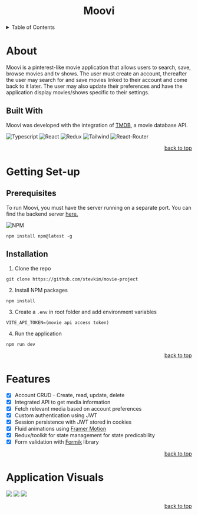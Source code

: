 <a href='readme-top'></a>

<h1 align='center'>Moovi</h1>

<details>
  <summary>Table of Contents</summary>
  <ol>
    <li>
      <a href='#about'>About</a>
      <ul>
        <li>
          <a href='#built-with'>Built With</a>
        </li>
      </ul>
    </li>
    <li>
      <a href='#setup'>Getting Set-up</a>
      <ul>
        <li>
          <a href='#prereq'>Prerequisites</a>
        </li>
        <li>
          <a href='install'>Installation</a>
        </li>
      </ul>
    </li>
    <li>
      <a href='#features'>Features</a>
    </li>
    <li>
      <a href='#visuals'>Application Visuals</a>
    </li>
  </ol>
</details>

# About
<a id='about'></a>
Moovi is a pinterest-like movie application that allows users to search, save, browse movies and tv shows. The user must create an account, thereafter the user may search for and save movies linked to their account and come back to it later. 
The user may also update their preferences and have the application display movies/shows specific to their settings.

## Built With
<a id='built-with'></a>
<p>
Moovi was developed with the integration of <a href='https://developer.themoviedb.org/docs/getting-started' target='_blank'>TMDB</a>, a movie database API.
</p>

![Typescript](https://img.shields.io/badge/TypeScript-007ACC?style=for-the-badge&logo=typescript&logoColor=white)
![React](https://img.shields.io/badge/React-20232A?style=for-the-badge&logo=react&logoColor=61DAFB)
![Redux](https://img.shields.io/badge/Redux-593D88?style=for-the-badge&logo=redux&logoColor=white)
![Tailwind](https://img.shields.io/badge/Tailwind_CSS-38B2AC?style=for-the-badge&logo=tailwind-css&logoColor=white)
![React-Router](https://img.shields.io/badge/React_Router-CA4245?style=for-the-badge&logo=react-router&logoColor=white)

<p align='right'>  
  <a href='#readme-top'>back to top</a>
</p>

# Getting Set-up
<a id='setup'></a>

## Prerequisites
<a id='prereq'></a>
<p>
  To run Moovi, you must have the server running on a separate port. You can find the backend server <a href='https://github.com/stevkim/movie-app-backend' target='_blank'>here.</a>
</p>

![NPM](https://img.shields.io/badge/NPM-%23000000.svg?style=for-the-badge&logo=npm&logoColor=white)

```
npm install npm@latest -g
```
## Installation
<a id='install'></a>

1. Clone the repo
```
git clone https://github.com/stevkim/movie-project
```
2. Install NPM packages
```
npm install
```
3. Create a `.env` in root folder and add environment variables
```
VITE_API_TOKEN=(movie api access token)

```
4. Run the application
```
npm run dev
```
<p align='right'>  
  <a href='#readme-top'>back to top</a>
</p>

# Features
- [x] Account CRUD - Create, read, update, delete
- [x] Integrated API to get media information
- [x] Fetch relevant media based on account preferences
- [x] Custom authentication using JWT
- [x] Session persistence with JWT stored in cookies
- [x] Fluid animations using <a href='https://www.framer.com/motion/' target='_blank'> Framer Motion</a>
- [x] Redux/toolkit for state management for state predicability
- [x] Form validation with <a href='https://formik.org/' target='_blank'> Formik</a> library

<p align='right'>  
  <a href='#readme-top'>back to top</a>
</p>

# Application Visuals
<a id='visuals'></a>
<img src='https://github.com/stevkim/movie-project/blob/main/gifs/home.gif' />
<img src='https://github.com/stevkim/movie-project/blob/main/gifs/preferences.gif' />
<img src='https://github.com/stevkim/movie-project/blob/main/gifs/search.gif' />

<p align='right'>  
  <a href='#readme-top'>back to top</a>
</p>





